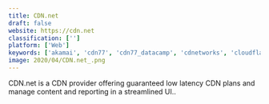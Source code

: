 ```yaml
---
title: CDN.net
draft: false 
website: https://cdn.net
classification: ['']
platform: ['Web']
keywords: ['akamai', 'cdn77', 'cdn77_datacamp', 'cdnetworks', 'cloudflare', 'fastly', 'google_cloud_cdn', 'keycdn', 'kollective', 'kraken', 'level_3_cdn', 'maxcdn', 'peer5', 'pipedrive', 'verizon_deliver', 'yottaa', 'cdnjs']
image: 2020/04/CDN.net_.png
---
```

CDN.net is a CDN provider offering guaranteed low latency CDN plans and manage content and reporting in a streamlined UI..
